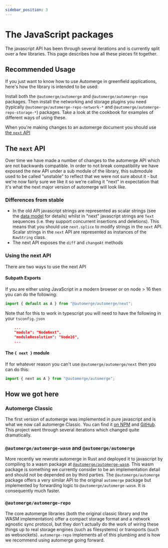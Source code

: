 ```yaml
---
sidebar_position: 3
---
```


# The JavaScript packages

The javascript API has been through several iterations and is currently split over a few libraries. This page describes how all these pieces fit together.

## Recommended Usage

If you just want to know how to use Automerge in greenfield applications, here's how the library is intended to be used:

Install both the `@automerge/automerge` and `@automerge/automerge-repo` packages. Then install the networking and storage plugins you need (typically `@automerge/automerge-repo-network-*` and `@automerge/automerge-repo-storage-*`) packages. Take a look at the cookbook for examples of different ways of using these.

When you're making changes to an automerge document you should use [the `next` API](#the-next-api)

## The `next` API

Over time we have made a number of changes to the automerge API which are not backwards compatible. In order to not break compatibility we have exposed the new API under a sub module of the library, this submodule used to be called "unstable" to reflect that we were not sure about it - but we're now fairly sure we like it so we're calling it "next" in expectation that it's what the next major version of automerge will look like.

### Differences from stable

- In the old API javascript strings are represented as scalar strings (see the [data model](/docs/documents/) for details) whilst in "next" javascript strings are `Text` sequences (i.e. they support concurrent insertions and deletions). This means that you should use `next.splice` to modify strings in the `next` API. Scalar strings in the `next` API are represented as instances of the `RawString` class.
- The next API exposes the `diff` and `changeAt` methods

### Using the next API

There are two ways to use the next API

#### Subpath Exports

If you are either using JavaScript in a modern browser or on node > 16 then you can do the following:

```javascript
import { default as A } from "@automerge/automerge/next";
```

Note that for this to work in typescript you will need to have the following in your `tsconfig.json`

```json
    ...
    "module": "NodeNext",
    "moduleResolution": "Node16",
    ...
```

#### The `{ next }` module

If for whatever reason you can't use `@automerge/automerge/next` then you can do this:

```javascript
import { next as A } from "@automerge/automerge";
```

## How we got here

### Automerge Classic

The first version of automerge was implemented in pure javascript and is what we now call automerge Classic. You can find it [on NPM](https://www.npmjs.com/package/automerge) and [GitHub](https://github.com/automerge/automerge-classic). This project went through several iterations which changed quite dramatically.

### `@automerge/automerge-wasm` and `@automerge/automerge`

More recently we rewrote automerge in Rust and deployed it to javascript by compiling to a wasm package at [`@automerge/automerge-wasm`](https://www.npmjs.com/package/@automerge/automerge-wasm). This wasm package is something we currently consider to be an implementation detail and should not be depended on by third parties. The `@automerge/automerge` package offers a very similar API to the original `automerge` package but implemented by forwarding logic to `@automerge/automerge-wasm`. It is consequently much faster.

### `@automerge/automerge-repo`

The core automerge libraries (both the original classic library and the WASM implementation) offer a compact storage format and a network agnostic sync protocol, but they don't actually do the work of wiring these things up to real storage engines (such as filesystems) or transports (such as websockets). `automerge-repo` implements all of this plumbing and is how we recommend using automerge going forward.

